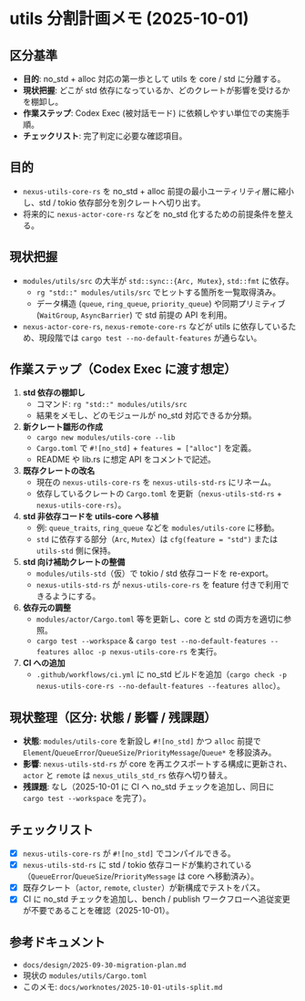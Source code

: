 # utils 分割計画メモ (2025-10-01)

## 区分基準
- **目的**: no_std + alloc 対応の第一歩として utils を core / std に分離する。
- **現状把握**: どこが std 依存になっているか、どのクレートが影響を受けるかを棚卸し。
- **作業ステップ**: Codex Exec (被対話モード) に依頼しやすい単位での実施手順。
- **チェックリスト**: 完了判定に必要な確認項目。

## 目的
- `nexus-utils-core-rs` を no_std + alloc 前提の最小ユーティリティ層に縮小し、std / tokio 依存部分を別クレートへ切り出す。
- 将来的に `nexus-actor-core-rs` などを no_std 化するための前提条件を整える。

## 現状把握
- `modules/utils/src` の大半が `std::sync::{Arc, Mutex}`, `std::fmt` に依存。
  - `rg "std::" modules/utils/src` でヒットする箇所を一覧取得済み。
  - データ構造 (`queue`, `ring_queue`, `priority_queue`) や同期プリミティブ (`WaitGroup`, `AsyncBarrier`) で std 前提の API を利用。
- `nexus-actor-core-rs`, `nexus-remote-core-rs` などが utils に依存しているため、現段階では `cargo test --no-default-features` が通らない。

## 作業ステップ（Codex Exec に渡す想定）
1. **std 依存の棚卸し**
   - コマンド: `rg "std::" modules/utils/src`
   - 結果をメモし、どのモジュールが no_std 対応できるか分類。
2. **新クレート雛形の作成**
   - `cargo new modules/utils-core --lib`
   - `Cargo.toml` で `#![no_std]` + `features = ["alloc"]` を定義。
   - README や lib.rs に想定 API をコメントで記述。
3. **既存クレートの改名**
   - 現在の `nexus-utils-core-rs` を `nexus-utils-std-rs` にリネーム。
   - 依存しているクレートの `Cargo.toml` を更新（`nexus-utils-std-rs` + `nexus-utils-core-rs`）。
4. **std 非依存コードを utils-core へ移植**
   - 例: `queue_traits`, `ring_queue` などを `modules/utils-core` に移動。
   - `std` に依存する部分（`Arc`, `Mutex`）は `cfg(feature = "std")` または `utils-std` 側に保持。
5. **std 向け補助クレートの整備**
   - `modules/utils-std`（仮）で tokio / std 依存コードを re-export。
   - `nexus-utils-std-rs` が `nexus-utils-core-rs` を feature 付きで利用できるようにする。
6. **依存元の調整**
   - `modules/actor/Cargo.toml` 等を更新し、core と std の両方を適切に参照。
   - `cargo test --workspace` & `cargo test --no-default-features --features alloc -p nexus-utils-core-rs` を実行。
7. **CI への追加**
   - `.github/workflows/ci.yml` に no_std ビルドを追加（`cargo check -p nexus-utils-core-rs --no-default-features --features alloc`）。

## 現状整理（区分: 状態 / 影響 / 残課題）
- **状態**: `modules/utils-core` を新設し `#![no_std]` かつ `alloc` 前提で `Element`/`QueueError`/`QueueSize`/`PriorityMessage`/`Queue*` を移設済み。
- **影響**: `nexus-utils-std-rs` が core を再エクスポートする構成に更新され、`actor` と `remote` は `nexus_utils_std_rs` 依存へ切り替え。
- **残課題**: なし（2025-10-01 に CI へ no_std チェックを追加し、同日に `cargo test --workspace` を完了）。

## チェックリスト
- [x] `nexus-utils-core-rs` が `#![no_std]` でコンパイルできる。
- [x] `nexus-utils-std-rs` に std / tokio 依存コードが集約されている（`QueueError`/`QueueSize`/`PriorityMessage` は core へ移動済み）。
- [x] 既存クレート（`actor`, `remote`, `cluster`）が新構成でテストをパス。
- [x] CI に no_std チェックを追加し、bench / publish ワークフローへ追従変更が不要であることを確認（2025-10-01）。

## 参考ドキュメント
- `docs/design/2025-09-30-migration-plan.md`
- 現状の `modules/utils/Cargo.toml`
- このメモ: `docs/worknotes/2025-10-01-utils-split.md`
